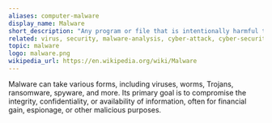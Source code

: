 ```yaml
---
aliases: computer-malware
display_name: Malware
short_description: "Any program or file that is intentionally harmful to a computer, network or server."
related: virus, security, malware-analysis, cyber-attack, cyber-security, system-tracking, system-monitoring
topic: malware
logo: malware.png
wikipedia_url: https://en.wikipedia.org/wiki/Malware
---
```

Malware can take various forms, including viruses, worms, Trojans, ransomware, spyware, and more. Its primary goal is to compromise the integrity, confidentiality, or availability of information, often for financial gain, espionage, or other malicious purposes.